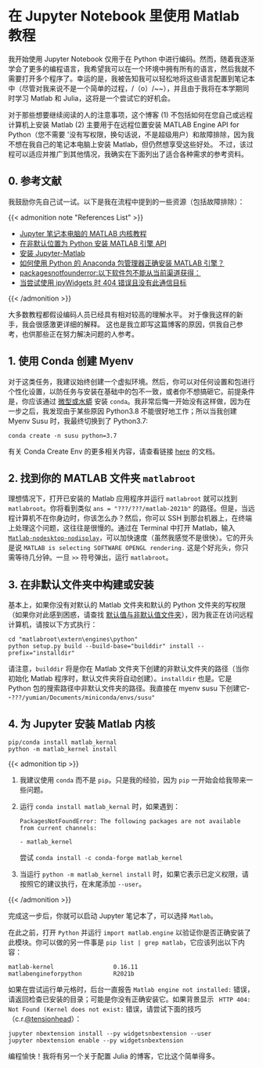 # 在 Jupyter Notebook 里使用 Matlab 教程

<!--more-->
<!-- ![](/images/Hugo-Logo.png "A blog that shares some of my own experiences with building Hugo website.") -->

我开始使用 Jupyter Notebook 仅用于在 Python 中进行编码。然而，随着我逐渐学会了更多的编程语言，我希望我可以在一个环境中拥有所有的语言，然后我就不需要打开多个程序了。幸运的是，我被告知我可以轻松地将这些语言配置到笔记本中（尽管对我来说不是一个简单的过程，/（o）/~~），并且由于我将在本学期同时学习 Matlab 和 Julia，这将是一个尝试它的好机会。

对于那些想要继续阅读的人的注意事项，这个博客 (1) 不包括如何在您自己或远程计算机上安装 Matlab (2) 主要用于在远程位置安装 MATLAB Engine API for Python（您不需要 '没有写权限，换句话说，不是超级用户）和故障排除，因为我不想在我自己的笔记本电脑上安装 Matlab，但仍然想享受这些好处。 不过，该过程可以适应并推广到其他情况，我确实在下面列出了适合各种需求的参考资料。

## 0. 参考文献

我鼓励你先自己试一试。以下是我在流程中提到的一些资源（包括故障排除）：

{{< admonition note "References List" >}} 

- [Jupyter 笔记本电脑的 MATLAB 内核教程](https://portal.geomar.de/documents/18749/1308328/2018-09-27_Matlab+Kernel+for+Jupyter+Notebooks.pdf/ecd33b0c-2f3d-49ca-8146-1b957a68597d)
- [在非默认位置为 Python 安装 MATLAB 引擎 API ](https://www.mathworks.com/help/matlab/matlab_external/install-matlab-engine-api-for-python-in-nondefault-locations.html)
- [安装 Jupyter-Matlab ](https://am111.readthedocs.io/en/latest/jmatlab_install.html)
- [如何使用 Python 的 Anaconda 包管理器正确安装 MATLAB 引擎？](https://www.mathworks.com/matlabcentral/answers/346068-how-do-i-properly-install-matlab-engine-using-the-anaconda-package-manager-for-python)
- [packagesnotfounderror:以下软件包不能从当前渠道获得：](https://stackoverflow.com/questions/48493505/packagesnotfounderror-the-following-packages-are-not-available-from-current-cha)
- [当尝试使用 ipyWidgets 时 404 错误且没有此通信目标](https://github.com/jupyter-widgets/ipywidgets/issues/1720)

{{< /admonition >}}

大多数教程都假设编码人员已经具有相对较高的理解水平。 对于像我这样的新手，我会很感激更详细的解释。 这也是我立即写这篇博客的原因，供我自己参考，也供那些正在努力解决问题的人参考。

## 1. 使用 Conda 创建 Myenv 

对于这类任务，我建议始终创建一个虚拟环境。然后，你可以对任何设置和包进行个性化设置，以防任务与安装在基础中的包不一致，或者你不想搞砸它。前提条件是，你应该通过 [微型或水蟒](https://docs.conda.io/projects/conda/en/latest/user-guide/install/linux.html) 安装 ```conda```。我非常后悔一开始没有这样做，因为在一步之后，我发现由于某些原因 Python3.8 不能很好地工作；所以当我创建 Myenv Susu 时，我最终切换到了 Python3.7:


```code
conda create -n susu python=3.7
```

有关 Conda Create Env 的更多相关内容，请查看链接 [here](https://docs.conda.io/projects/conda/en/latest/user-guide/tasks/manage-environments.html#id1) 的文档。

## 2. 找到你的 MATLAB 文件夹 ```matlabroot```

理想情况下，打开已安装的 Matlab 应用程序并运行 ```matlabroot``` 就可以找到 ```matlabroot```。你将看到类似 ```ans = "???/???/matlab-2021b"``` 的路径。但是，当远程计算机不在你身边时，你该怎么办？然后，你可以 SSH 到那台机器上，在终端上处理这个问题，这往往是很慢的。通过在 Terminal 中打开 Matlab，输入 [``Matlab-nodesktop-nodisplay``](https://www.mathworks.com/help/matlab/ref/matlablinux.html)，可以加快速度（虽然我感觉不是很快）。它的开头是说 ```MATLAB is selecting SOFTWARE OPENGL rendering.``` 这是个好兆头，你只需等待几分钟。一旦 ```>>``` 符号弹出，运行 ```matlabroot```。

## 3. 在非默认文件夹中构建或安装

基本上，如果你没有对默认的 Matlab 文件夹和默认的 Python 文件夹的写权限（如果你对此感到困惑，请查找 [默认值与非默认值文件夹](https://www.pcmag.com/encyclopedia/term/default-folder)），因为我正在访问远程计算机，请按以下方式执行：


```code
cd "matlabroot\extern\engines\python"
python setup.py build --build-base="builddir" install --prefix="installdir"
```

请注意，```builddir``` 将是你在 Matlab 文件夹下创建的非默认文件夹的路径（当你初始化 Matlab 程序时，默认文件夹将自动创建）。```installdir``` 也是。它是 Python 包的搜索路径中非默认文件夹的路径。我直接在 myenv susu 下创建它--```???/yumian/Documents/miniconda/envs/susu"```

## 4. 为 Jupyter 安装 Matlab 内核


```code
pip/conda install matlab_kernal
python -m matlab_kernel install
```

{{< admonition tip >}}
1. 我建议使用 ```conda``` 而不是 ```pip```。只是我的经验，因为 ```pip``` 一开始会给我带来一些问题。
2. 运行 ```conda install matlab_kernal``` 时，如果遇到：

    ```code 
    PackagesNotFoundError: The following packages are not available from current channels:

    - matlab_kernel
    ```
    尝试 ```conda install -c conda-forge matlab_kernel```
3. 当运行 ```python -m matlab_kernel install``` 时，如果它表示已定义权限，请按照它的建议执行，在末尾添加 ```--user```。

{{< /admonition >}}

完成这一步后，你就可以启动 Jupyter 笔记本了，可以选择 ```Matlab```。

在此之前，打开 ```Python``` 并运行 ```import matlab.engine``` 以验证你是否正确安装了此模块。你可以做的另一件事是 ```pip list | grep matlab```，它应该列出以下内容：


```code
matlab-kernel                 0.16.11
matlabengineforpython         R2021b
```

如果在尝试运行单元格时，后台一直报告 ```Matlab engine not installed:``` 错误，请返回检查已安装的目录；可能是你没有正确安装它。如果背景显示 ``` HTTP 404: Not Found (Kernel does not exist:``` 错误，请尝试下面的技巧（c.r.[@tensionhead](https://github.com/tensionhead)）：


```code
jupyter nbextension install --py widgetsnbextension --user
jupyter nbextension enable --py widgetsnbextension
```

编程愉快！我将有另一个关于配置 Julia 的博客，它比这个简单得多。









